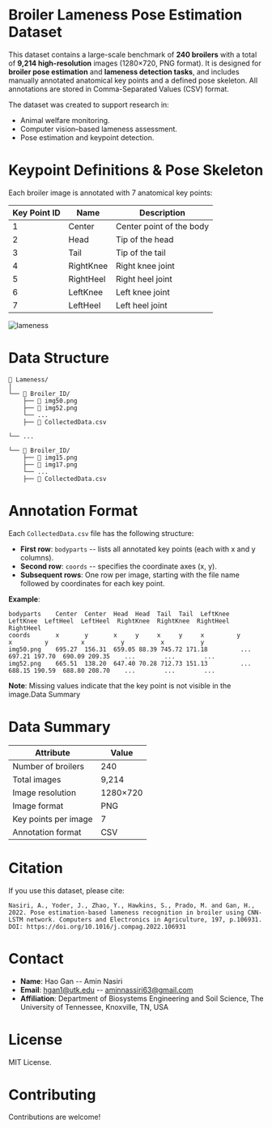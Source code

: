 # Broiler Lameness Pose Estimation Dataset
This dataset contains a large-scale benchmark of **240 broilers** with a total of **9,214 high-resolution** images (1280×720, PNG format).
It is designed for **broiler pose estimation** and **lameness detection tasks**, and includes manually annotated anatomical key points and a defined pose skeleton.
All annotations are stored in Comma-Separated Values (CSV) format.

The dataset was created to support research in:
* Animal welfare monitoring.
* Computer vision–based lameness assessment.
* Pose estimation and keypoint detection.


# Keypoint Definitions & Pose Skeleton
Each broiler image is annotated with 7 anatomical key points:

| Key Point ID | Name      | Description              |
| ------------ | --------- | ------------------------ |
| 1            | Center    | Center point of the body |
| 2            | Head      | Tip of the head          |
| 3            | Tail      | Tip of the tail          |
| 4            | RightKnee | Right knee joint         |
| 5            | RightHeel | Right heel joint         |
| 6            | LeftKnee  | Left knee joint          |
| 7            | LeftHeel  | Left heel joint          |


![lameness](https://github.com/user-attachments/assets/84c5b68a-53a8-4315-8e62-20cbb663f33a)



# Data Structure

```
📁 Lameness/
│
└── 📁 Broiler_ID/
    ├── 📄 img50.png
    ├── 📄 img52.png
    └── ...
    ├── 📄 CollectedData.csv

└── ...

└── 📁 Broiler_ID/
    ├── 📄 img15.png
    ├── 📄 img17.png
    └── ...
    ├── 📄 CollectedData.csv 
```
# Annotation Format
Each ```CollectedData.csv``` file has the following structure:

* **First row**: ```bodyparts``` -- lists all annotated key points (each with x and y columns).
* **Second row**: ```coords``` -- specifies the coordinate axes (x, y).
* **Subsequent rows**: One row per image, starting with the file name followed by coordinates for each key point.

**Example**:
```
bodyparts    Center  Center  Head  Head  Tail  Tail  LeftKnee  LeftKnee  LeftHeel  LeftHeel  RightKnee  RightKnee  RightHeel  RightHeel
coords       x       y       x     y     x     y     x         y         x         y         x          y          x          y
img50.png    695.27  156.31  659.05 88.39 745.72 171.18         ...      697.21 197.70  690.09 209.35    ...        ...        ...
img52.png    665.51  138.20  647.40 70.28 712.73 151.13         ...      688.15 190.59  688.80 208.70    ...        ...        ...
```
**Note**: Missing values indicate that the key point is not visible in the image.Data Summary

# Data Summary
| Attribute            | Value    |
| -------------------- | -------- |
| Number of broilers   | 240      |
| Total images         | 9,214    |
| Image resolution     | 1280×720 |
| Image format         | PNG      |
| Key points per image | 7        |
| Annotation format    | CSV      |


# Citation
If you use this dataset, please cite:

```
Nasiri, A., Yoder, J., Zhao, Y., Hawkins, S., Prado, M. and Gan, H., 2022. Pose estimation-based lameness recognition in broiler using CNN-LSTM network. Computers and Electronics in Agriculture, 197, p.106931.
DOI: https://doi.org/10.1016/j.compag.2022.106931
```

# Contact
* **Name**: Hao Gan -- Amin Nasiri
* **Email**: hgan1@utk.edu -- aminnassiri63@gmail.com
* **Affiliation**: Department of Biosystems Engineering and Soil Science, The University of Tennessee, Knoxville, TN, USA

# License
MIT License.

# Contributing
Contributions are welcome!

